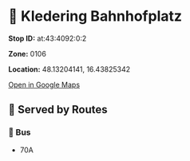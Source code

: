 # 🚉 Kledering Bahnhofplatz


**Stop ID:** at:43:4092:0:2

**Zone:** 0106

**Location:** 48.13204141, 16.43825342

[Open in Google Maps](https://www.google.com/maps?q=48.13204141,16.43825342)

## 🚆 Served by Routes

### 🚌 Bus
- 70A